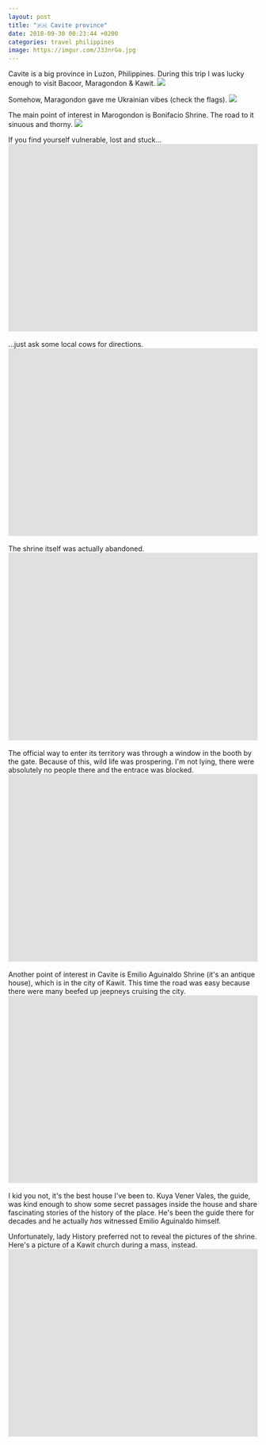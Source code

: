 ```yaml
---
layout: post
title: "🇵🇭 Cavite province"
date: 2018-09-30 00:23:44 +0200
categories: travel philippines
image: https://imgur.com/J3JnrGo.jpg
---
```


Cavite is a big province in Luzon, Philippines. During this trip I was lucky
enough to visit Bacoor, Maragondon & Kawit.
<img src="https://imgur.com/J3JnrGo.jpg"/>

Somehow, Maragondon gave me Ukrainian vibes (check the flags).
<img src="https://imgur.com/ci7OGvC.jpg"/>

The main point of interest in Marogondon is Bonifacio Shrine. The road to it
sinuous and thorny.
<img src="https://imgur.com/MrJUU0K.jpg"/>

If you find yourself vulnerable, lost and stuck...
<img src="/assets/images/i.png" data-echo="https://imgur.com/darvhIo.jpg"/>

...just ask some local cows for directions.
<img src="/assets/images/i.png" data-echo="https://imgur.com/tsMT33n.jpg"/>

The shrine itself was actually abandoned.
<img src="/assets/images/i.png" data-echo="https://imgur.com/OY8RjSn.jpg"/>

The official way to enter its territory was through a window in the booth by the
gate. Because of this, wild life was prospering. I'm not lying, there were
absolutely no people there and the entrace was blocked.
<img src="/assets/images/i.png" data-echo="https://imgur.com/FECDShz.jpg"/>

Another point of interest in Cavite is Emilio Aguinaldo Shrine (it's an antique
house), which is in the city of Kawit. This time the road was easy because there
were many beefed up jeepneys cruising the city.
<img src="/assets/images/i.png" data-echo="https://imgur.com/U6pcCpC.jpg"/>

I kid you not, it's the best house I've been to. Kuya Vener Vales, the guide,
was kind enough to show some secret passages inside the house and share
fascinating stories of the history of the place. He's been the guide there for
decades and he actually _has_ witnessed Emilio Aguinaldo himself.

Unfortunately, lady History preferred not to reveal the pictures of the shrine.
Here's a picture of a Kawit church during a mass, instead.
<img src="/assets/images/i.png" data-echo="https://imgur.com/s7Y79YU.jpg"/>
